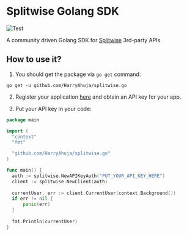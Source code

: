 # Splitwise Golang SDK

![Test](https://github.com/HarryAhuja/splitwise.go/actions/workflows/test.yml/badge.svg)

A community driven Golang SDK for [Splitwise](https://splitwise.com) 3rd-party APIs.

## How to use it?

1. You should get the package via ```go get``` command:

~~~
go get -u github.com/HarryAhuja/splitwise.go
~~~

2. Register your application [here](https://secure.splitwise.com/apps) and obtain an API key for your app. 

3. Put your API key in your code:
~~~go
package main

import (
  "context"
  "fmt"

  "github.com/HarryAhuja/splitwise.go"
)

func main() {
  auth := splitwise.NewAPIKeyAuth("PUT_YOUR_API_KEY_HERE")
  client := splitwise.NewClient(auth)
	
  currentUser, err := client.CurrentUser(context.Background())
  if err != nil {
	  panic(err)
  }
  
  fmt.Println(currentUser)
}
~~~
